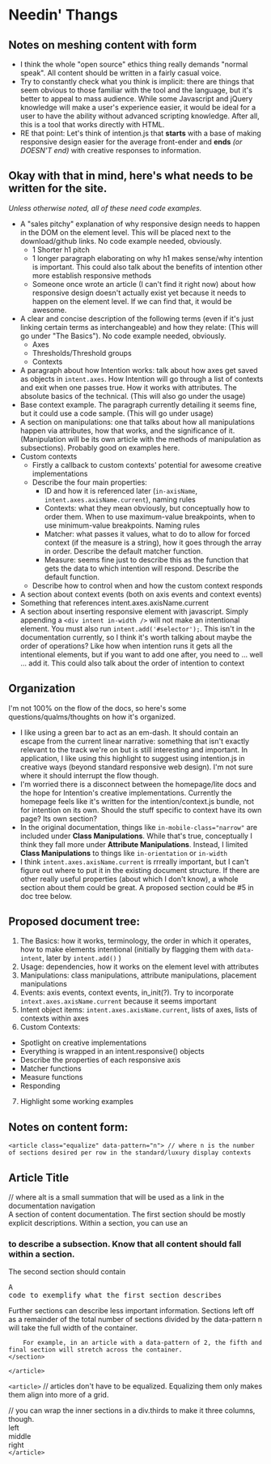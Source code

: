 # Needin' Thangs

## Notes on meshing content with form
- I think the whole "open source" ethics thing really demands "normal speak". All content should be written in a fairly casual voice.
- Try to constantly check what you think is implicit: there are things that seem obvious to those familiar with the tool and the language, but it's better to appeal to mass audience. While some Javascript and jQuery knowledge will make a user's experience easier, it would be ideal for a user to have the ability without advanced scripting knowledge. After all, this is a tool that works directly with HTML. 
- RE that point: Let's think of intention.js that **starts** with a base of making responsive design easier for the average front-ender and **ends** *(or DOESN'T end)* with creative responses to information.

## Okay with that in mind, here's what needs to be written for the site.
*Unless otherwise noted, all of these need code examples.*
- A "sales pitchy" explanation of why responsive design needs to happen in the DOM on the element level. This will be placed next to the download/github links. No code example needed, obviously.
	* 1 Shorter h1 pitch 
	* 1 longer paragraph elaborating on why h1 makes sense/why intention is important. This could also talk about the benefits of intention other more establish responsive methods
	* Someone once wrote an article (I can't find it right now) about how responsive design doesn't actually exist yet because it needs to happen on the element level. If we can find that, it would be awesome.
- A clear and concise description of the following terms (even if it's just linking certain terms as interchangeable) and how they relate: (This will go under "The Basics"). No code example needed, obviously.
	* Axes
	* Thresholds/Threshold groups
	* Contexts
- A paragraph about how Intention works: talk about how axes get saved as objects in `intent.axes`. How Intention will go through a list of contexts and exit when one passes true. How it works with attributes. The absolute basics of the technical. (This will also go under the usage)
- Base context example. The paragraph currently detailing it seems fine, but it could use a code sample. (This will go under usage)
- A section on manipulations: one that talks about how all manipulations happen via attributes, how that works, and the significance of it. (Manipulation will be its own article with the methods of manipulation as subsections). Probably good on examples here.
- Custom contexts
	- Firstly a callback to custom contexts' potential for awesome creative implementations
	- Describe the four main properties:	
		- ID and how it is referenced later (`in-axisName`, `intent.axes.axisName.current`), naming rules
		- Contexts: what they mean obviously, but conceptually how to order them. When to use maximum-value breakpoints, when to use minimum-value breakpoints. Naming rules
		- Matcher: what passes it values, what to do to allow for forced context (if the measure is a string), how it goes through the array in order. Describe the default matcher function.
		- Measure: seems fine just to describe this as the function that gets the data to which intention will respond. Describe the default function.
	- Describe how to control when and how the custom context responds
- A section about context events (both on axis events and context events)
- Something that references intent.axes.axisName.current
- A section about inserting responsive element with javascript. Simply appending a `<div intent in-width />` will not make an intentional element. You must also run `intent.add('#selector');`. This isn't in the documentation currently, so I think it's worth talking about maybe the order of operations? Like how when intention runs it gets all the intentional elements, but if you want to add one after, you need to … well … add it. This could also talk about the order of intention to context

## Organization
I'm not 100% on the flow of the docs, so here's some questions/qualms/thoughts on how it's organized.
- I like using a green bar to act as an em-dash. It should contain an escape from the current linear narrative: something that isn't exactly relevant to the track we're on but is still interesting and important. In application, I like using this highlight to suggest using intention.js in creative ways (beyond standard responsive web design). I'm not sure where it should interrupt the flow though.
- I'm worried there is a disconnect between the homepage/lite docs  and the hope for Intention's creative implementations. Currently the homepage feels like it's written for the intention/context.js bundle, not for intention on its own. Should the stuff specific to context have its own page? Its own section?
- In the original documentation, things like `in-mobile-class="narrow"` are included under **Class Manipulations**. While that's true, conceptually I think they fall more under **Attribute Manipulations**. Instead, I limited **Class Manipulations** to things like `in-orientation` or `in-width`
- I think `intent.axes.axisName.current` is rrreally important, but I can't figure out where to put it in the existing document structure. If there are other really useful properties (about which I don't know), a whole section about them could be great. A proposed section could be #5 in doc tree below.

## Proposed document tree:
1. The Basics: how it works, terminology, the order in which it operates, how to make elements intentional (initially by flagging them with `data-intent`, later by `intent.add()` )
2. Usage: dependencies, how it works on the element level with attributes
3. Manipulations: class manipulations, attribute manipulations, placement manipulations
4. Events: axis events, context events, in_init(?). Try to incorporate `intext.axes.axisName.current` because it seems important
5. Intent object items: `intent.axes.axisName.current`, lists of axes, lists of contexts within axes
6. Custom Contexts:
* Spotlight on creative implementations
* Everything is wrapped in an intent.responsive() objects
* Describe the properties of each responsive axis
* Matcher functions
* Measure functions
* Responding
7. Highlight some working examples

## Notes on content form:

`<article class="equalize" data-pattern="n"> // where n is the number of sections desired per row in the standard/luxury display contexts`
	<h2 alt="Handle for article">Article Title</h2> // where alt is a small summation that will be used as a link in the documentation navigation
	<section>A section of content documentation. The first section should be mostly explicit descriptions. Within a section, you can use an <h3/> to describe a subsection. Know that all content should fall within a section.</section>
	<section>The second section should contain 
		<pre>A code to exemplify what the first section describes</pre>
	</section>
	<section>
		Further sections can describe less important information. Sections left off as a remainder of the total number of sections divided by the data-pattern n will take the full width of the container. 

		For example, in an article with a data-pattern of 2, the fifth and final section will stretch across the container.
	</section>
`</article>`

`<article>`
	// articles don't have to be equalized. Equalizing them only makes them align into more of a grid. 
	<div class="thirds">
		// you can wrap the inner sections in a div.thirds to make it three columns, though.
		<section>left</section>
		<section>middle</section>
		<section>right</section>
	</div>
`</article>`